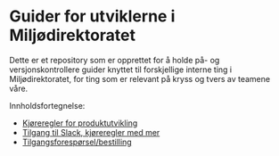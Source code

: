 # Guider for utviklerne i Miljødirektoratet

Dette er et repository som er opprettet for å holde på- og versjonskontrollere guider knyttet til forskjellige interne ting i Miljødirektoratet, for ting som er relevant på kryss og tvers av teamene våre.

Innholdsfortegnelse: 
- [Kjøreregler for produktutvikling](https://github.com/miljodir/guider/blob/main/produktutvikling.md)
- [Tilgang til Slack, kjøreregler med mer](https://github.com/miljodir/guider/blob/main/tilgang-til-slack.md)
- [Tilgangsforespørsel/bestilling](https://github.com/miljodir/guider/blob/main/tilgangsbestilling.md)
